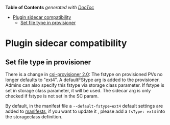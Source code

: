 <!-- START doctoc generated TOC please keep comment here to allow auto update -->
<!-- DON'T EDIT THIS SECTION, INSTEAD RE-RUN doctoc TO UPDATE -->
**Table of Contents**  *generated with [DocToc](https://github.com/thlorenz/doctoc)*

- [Plugin sidecar compatibility](#plugin-sidecar-compatibility)
  - [Set file type in provisioner](#set-file-type-in-provisioner)

<!-- END doctoc generated TOC please keep comment here to allow auto update -->

# Plugin sidecar compatibility

## Set file type in provisioner

There is a change in [csi-provisioner 2.0](https://github.com/kubernetes-csi/external-provisioner/blob/master/CHANGELOG/CHANGELOG-2.0.md): The fstype on provisioned PVs no longer defaults to "ext4". A defaultFStype arg is added to the provisioner. Admins can also specify this fstype via storage class parameter. If fstype is set in storage class parameter, it will be used. The sidecar arg is only checked if fstype is not set in the SC param.

By default, in the manifest file a `--default-fstype=ext4` default settings are added to [manifests](../../manifests/cinder-csi-plugin/cinder-csi-controllerplugin.yaml), if you want to update it , please add a `fsType: ext4` into the storageclass definition.
